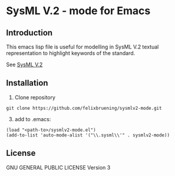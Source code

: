 # SysML V.2 - mode for Emacs
## Introduction
This emacs lisp file is useful for modelling in SysML V.2 textual representation to highlight keywords of the standard.

See [SysML V.2](https://github.com/Systems-Modeling/SysML-v2-Release)

## Installation
1. Clone repository
```
git clone https://github.com/felixbruening/sysmlv2-mode.git
```
3. add to .emacs:
```
(load "<path-to>/sysmlv2-mode.el")
(add-to-list 'auto-mode-alist '("\\.sysml\\'" . sysmlv2-mode))
```
## License
GNU GENERAL PUBLIC LICENSE Version 3
